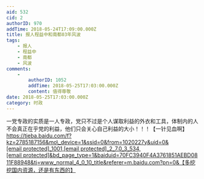 ```yaml
---
aid: 532
cid: 2
authorID: 970
addTime: 2018-05-24T17:09:00.000Z
title: 报人程益中和南都03年风波
tags:
    - 报人
    - 程益中
    - 南都
    - 风波
comments:
    -
        authorID: 1052
        addTime: 2018-05-25T17:03:00.000Z
        content: 值得尊敬
date: 2018-05-25T17:03:00.000Z
category: 时政
---
```


一党专政的实质是一人专政，党只不过是个人谋取利益的外衣和工具，体制内的人不会真正在乎党的利益，他们只会关心自己利益的大小！！！【一针见血啊】 [https://tieba.baidu.com/f?kz=2785187156&mo\_device=1&ssid=0&from=1020227y&uid=0&<span class="__cf_email__" data-cfemail="4e3e3b733d340e7d7c7e">[email&nbsp;protected]</span>\_1001,<span class="__cf_email__" data-cfemail="700411301900181f1e15">[email&nbsp;protected]</span>\_2\_7.0\_3\_534,<span class="__cf_email__" data-cfemail="493c3a24097b">[email&nbsp;protected]</span>&bd\_page\_type=1&baiduid=70FC3940F4A3761851AEBD0811F88948&tj=www\_normal\_4\_0\_10\_title&referer=m.baidu.com?pn=0&【多挖挖国内资源，还是有东西的】](https://tieba.baidu.com/f?baiduid=70FC3940F4A3761851AEBD0811F88948&bd_page_type=1&from=1020227y&kz=2785187156&mo_device=1&pu=sz%40320_1001%2Cta%40iphone_2_7.0_3_534%2Cusm%402&referer=m.baidu.com%3Fpn%3D0&ssid=0&tj=www_normal_4_0_10_title&uid=0&%E3%80%90%E5%A4%9A%E6%8C%96%E6%8C%96%E5%9B%BD%E5%86%85%E8%B5%84%E6%BA%90%EF%BC%8C%E8%BF%98%E6%98%AF%E6%9C%89%E4%B8%9C%E8%A5%BF%E7%9A%84%E3%80%91=)

